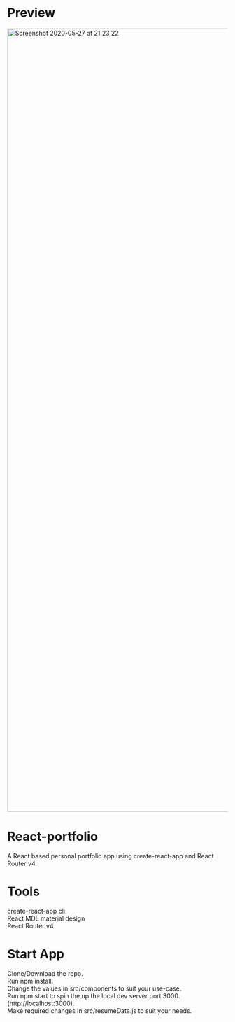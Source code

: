 # Preview

<img width="1792" alt="Screenshot 2020-05-27 at 21 23 22" src="https://user-images.githubusercontent.com/51873236/83043378-6f219d80-a060-11ea-9c9a-9e7dadbaf85b.png">

# React-portfolio

A React based personal portfolio app using create-react-app and React Router v4.

# Tools

create-react-app cli.  
React MDL material design  
React Router v4

# Start App

Clone/Download the repo.  
Run npm install.  
Change the values in src/components to suit your use-case.  
Run npm start to spin the up the local dev server port 3000.(http://localhost:3000).  
Make required changes in src/resumeData.js to suit your needs.
